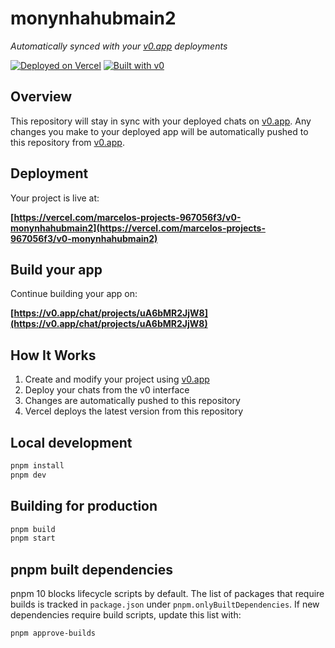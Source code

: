 # monynhahubmain2

*Automatically synced with your [v0.app](https://v0.app) deployments*

[![Deployed on Vercel](https://img.shields.io/badge/Deployed%20on-Vercel-black?style=for-the-badge&logo=vercel)](https://vercel.com/marcelos-projects-967056f3/v0-monynhahubmain2)
[![Built with v0](https://img.shields.io/badge/Built%20with-v0.app-black?style=for-the-badge)](https://v0.app/chat/projects/uA6bMR2JjW8)

## Overview

This repository will stay in sync with your deployed chats on [v0.app](https://v0.app).
Any changes you make to your deployed app will be automatically pushed to this repository from [v0.app](https://v0.app).

## Deployment

Your project is live at:

**[https://vercel.com/marcelos-projects-967056f3/v0-monynhahubmain2](https://vercel.com/marcelos-projects-967056f3/v0-monynhahubmain2)**

## Build your app

Continue building your app on:

**[https://v0.app/chat/projects/uA6bMR2JjW8](https://v0.app/chat/projects/uA6bMR2JjW8)**

## How It Works

1. Create and modify your project using [v0.app](https://v0.app)
2. Deploy your chats from the v0 interface
3. Changes are automatically pushed to this repository
4. Vercel deploys the latest version from this repository

## Local development

```bash
pnpm install
pnpm dev
```

## Building for production

```bash
pnpm build
pnpm start
```

## pnpm built dependencies

pnpm 10 blocks lifecycle scripts by default. The list of packages that require builds is tracked in `package.json` under `pnpm.onlyBuiltDependencies`. If new dependencies require build scripts, update this list with:

```bash
pnpm approve-builds
```

